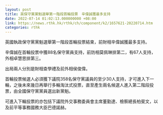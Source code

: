 ```yaml
---
layout: post
title: 英保守黨黨魁選舉第一階段首輪投票　辛偉誠獲最多支持
date: 2022-07-14 01:02:13.000000000 +08:00
link: https://news.rthk.hk/rthk/ch/component/k2/1657621-20220714.htm
categories: rthk
---
```


英國執政保守黨黨魁選舉第一階段首輪投票結束，前財相辛偉誠獲最多支持。

辛偉誠在首輪投票中獲88名保守黨員支持，前防相莫佩琳排第二，有67人支持，外相卓慧思排第三。

出局兩人分別是財相查學禮及前外相侯俊偉。

首輪投票候選人必須獲下議院358名保守黨議員的至少30人支持，才可進入下一輪，之後未來幾日再舉行多輪淘汰式投票，直至產生兩名候選人進入第二階段投票，由全國保守黨黨員選出新黨魁。

可進入下輪投票的亦包括下議院外交事務委員會主席董勤達、檢察總長柏斐文，以及前平等事務國務大臣巴德諾赫。
